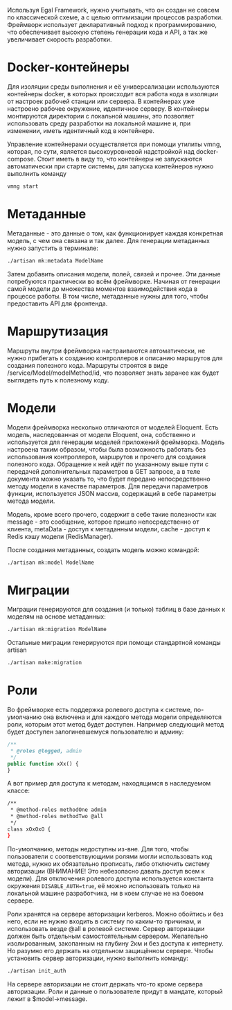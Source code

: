 Используя Egal Framework, нужно учитывать, что он создан не совсем по классической схеме, а с целью оптимизации
процессов разработки. Фреймворк использует декларативный подход к программированию, что обеспечивает высокую степень
генерации кода и API, а так же увеличивает скорость разработки.

Docker-контейнеры
===

Для изоляции среды выполнения и её универсализации используются контейнеры docker, в которых происходит вся работа
кода в изоляции от настроек рабочей станции или сервера. В контейнерах уже настроено рабочее окружение, идентичное
серверу. В контейнеры монтируются директории с локальной машины, это позволяет использовать среду разработки на
локальной машине и, при изменении, иметь идентичный код в контейнере.

Управление контейнерами осуществляется при помощи утилиты vmng, которая, по сути, является высокоуровневой
надстройкой над docker-compose. Стоит иметь в виду то, что контейнеры не запускаются автоматически при старте системы,
для запуска контейнеров нужно выполнить команду

```bash
vmng start
```

Метаданные
===

Метаданные - это данные о том, как функционирует каждая конкретная модель, с чем она связана и так далее. Для генерации
метаданных нужно запустить в терминале:

```bash
./artisan mk:metadata ModelName
```

Затем добавить описания модели, полей, связей и прочее. Эти данные потребуются практически во всём фреймворке.
Начиная от генерации самой модели до множества моментов взаимодействия кода в процессе работы. В том числе, метаданные
нужны для того, чтобы предоставить API для фронтенда.

Маршрутизация
===

Маршруты внутри фреймворка настраиваются автоматически, не нужно прибегать к созданию контроллеров и описанию маршрутов
для создания полезного кода. Маршруты строятся в виде /service/Model/modelMethod/id, что позволяет знать заранее
как будет выглядеть путь к полезному коду.

Модели
===

Модели фреймворка несколько отличаются от моделей Eloquent. Есть модель, наследованная от модели Eloquent, она,
собственно и используется для генерации моделей приложений фреймворка. Модель настроена таким образом, чтобы была
возможность работать без использования контроллеров, маршрутов и прочего для создания полезного кода. Обращение к
ней идёт по указанному выше пути с передачей дополнительных параметров в GET запросе, а в теле документа можно
указать то, что будет передано непосредственно методу модели в качестве параметров. Для передачи параметров функции,
используется JSON массив, содержащий в себе параметры метода модели.

Модель, кроме всего прочего, содержит в себе такие полезности как message - это сообщение, которое пришло
непосредственно от клиента, metaData - доступ к метаданным модели, cache - доступ к Redis кэшу модели (RedisManager).

После создания метаданных, создать модель можно командой:

```bash
./artisan mk:model ModelName
```

Миграции
===

Миграции генерируются для создания (и только) таблиц в базе данных к моделям на основе метаданных:

```bash
./artisan mk:migration ModelName
```

Остальные миграции генерируются при помощи стандартной команды artisan

```bash
./artisan make:migration
```

Роли
===

Во фреймворке есть поддержка ролевого доступа к системе, по-умолчанию она включена и для каждого метода модели
определяются роли, которым этот метод будет доступен. Например следующий метод будет доступен залогиневшемуся
пользователю и админу:

```php
/**
 * @roles @logged, admin
 */
public function xXx() {
}
```

А вот пример для доступа к методам, находящимся в наследуемом классе:

```bash
/**
 * @method-roles methodOne admin
 * @method-roles methodTwo @all
 */
class xOxOxO {
}
```

По-умолчанию, методы недоступны из-вне. Для того, чтобы пользователи с соответствующими ролями могли использовать
код метода, нужно их обязательно прописать, либо отключить систему авторизации (ВНИМАНИЕ! Это небезопасно давать
доступ всем к модели). Для отключения ролевого доступа используется константа окружения `DISABLE_AUTH=true`, её
можно использовать только на локальной машине разработчика, ни в коем случае не на боевом сервере.

Роли хранятся на сервере авторизации kerberos. Можно обойтись и без него, если не нужно входить в систему по каким-то
причинам, и использовать везде @all в ролевой системе. Сервер авторизации должен быть отдельным самостоятельным
сервером. Желательно изолированным, закопанным на глубину 2км и без доступа к интернету. Но разумно его держать
на отдельном защищённом сервере. Чтобы установить сервер авторизации, нужно выполнить команду:

```bash
./artisan init_auth
```

На сервере авторизации не стоит держать что-то кроме сервера авторизации. Роли и данные о пользователе придут в
мандате, который лежит в $model->message.
